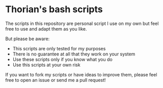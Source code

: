 # Thorian's bash scripts
The scripts in this repository are personal script I use on my own but feel free to use and adapt them as you like.

But please be aware:

* This scripts are only tested for my purposes
* There is no guarantee at all that they work on your system
* Use these scripts only if you know what you do
* Use this scripts at your own risk

If you want to fork my scripts or have ideas to improve them, please feel free to open an issue or send me a pull request!
